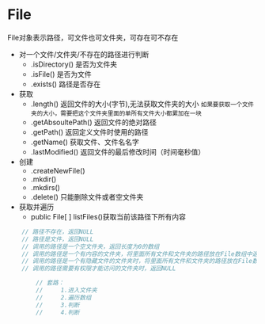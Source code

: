 # File 

File对象表示路径，可文件也可文件夹，可存在可不存在

* 对一个文件/文件夹/不存在的路径进行判断
  * .isDirectory() 是否为文件夹
  * .isFile()  是否为文件
  * .exists()  路径是否存在
* 获取
  * .length()  返回文件的大小(字节),无法获取文件夹的大小
    ``
    如果要获取一个文件夹的大小，需要把这个文件夹里面的单所有文件大小都累加在一块
    ``
  * .getAbsoultePath()  返回文件的绝对路径
  * .getPath()  返回定义文件时使用的路径
  * .getName()  获取文件、文件名名字
  * .lastModified()  返回文件的最后修改时间（时间毫秒值）
* 创建
  * .createNewFile()
  * .mkdir()
  * .mkdirs()
  * .delete()  只能删除文件或者空文件夹
* 获取并遍历
  * public File[ ] listFiles()获取当前该路径下所有内容
```java
    // 路径不存在，返回NULL
    // 路径是文件，返回NULL
    // 调用的路径是一个空文件夹，返回长度为0的数组
    // 调用的路径是一个有内容的文件夹，将里面所有文件和文件夹的路径放在File数组中返回
    // 调用的路径是一个有隐藏文件的文件夹时，将里面所有文件和文件夹的路径放在File数组中返回，包括隐藏文件
    // 调用的路径需要有权限才能访问的文件夹时，返回NULL
```
```java
        // 套路：
        //     1.进入文件夹
        //     2.遍历数组
        //     3.判断
        //     4.判断
```

